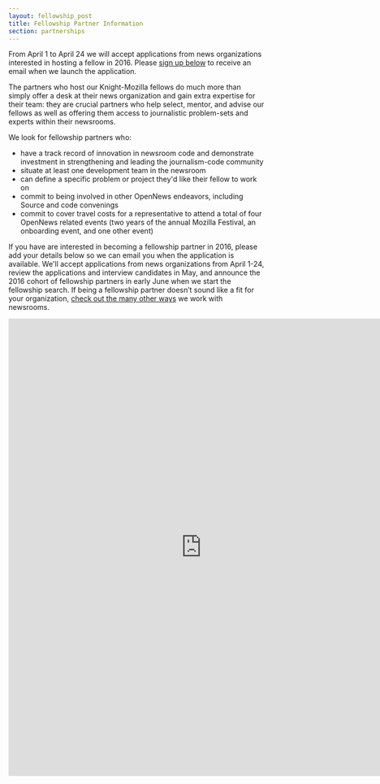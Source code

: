 ```yaml
---
layout: fellowship_post
title: Fellowship Partner Information
section: partnerships
---
```


<p class="bodybig"> From April 1 to April 24 we will accept applications from news organizations interested in hosting a fellow in 2016. Please <a href="#form">sign up below</a> to receive an email when we launch the application.</p>

The partners who host our Knight-Mozilla fellows do much more than simply offer a desk at their news organization and gain extra expertise for their team: they are crucial partners who help select, mentor, and advise our fellows as well as offering them access to journalistic problem-sets and experts within their newsrooms.

We look for fellowship partners who:

* have a track record of innovation in newsroom code and demonstrate investment in strengthening and leading the journalism-code community
* situate at least one development team in the newsroom
* can define a specific problem or project they'd like their fellow to work on
* commit to being involved in other OpenNews endeavors, including Source and code convenings
* commit to cover travel costs for a representative to attend a total of four OpenNews related events (two years of the annual Mozilla Festival, an onboarding event, and one other event)

If you have are interested in becoming a fellowship partner in 2016, please add your details below so we can email you when the application is available. We'll accept applications from news organizations from April 1-24, review the applications and interview candidates in May, and announce the 2016 cohort of fellowship partners in early June when we start the fellowship search. If being a fellowship partner doesn’t sound like a fit for your organization, [check out the many other ways](http://opennews.org/getinvolved/newspartners/) we work with newsrooms.
<div id="form">
<iframe src="https://docs.google.com/forms/d/1Tv79dRfLD8-juc-tfrx1ZeG1GiSR5mBnVVVGS4Yppug/viewform?embedded=true" width="760" height="900" frameborder="0" marginheight="0" marginwidth="0">Loading...</iframe>
</div>
